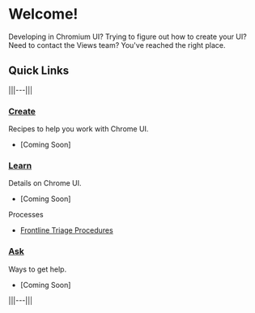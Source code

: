 # Welcome!
Developing in Chromium UI? Trying to figure out how to create your UI? Need to
contact the Views team? You've reached the right place.

## Quick Links
|||---|||

### **[Create](/docs/ui/create/index.md)**

Recipes to help you work with Chrome UI.

* [Coming Soon]

### **[Learn](/docs/ui/learn/index.md)**

Details on Chrome UI.

* [Coming Soon]

Processes

* [Frontline Triage Procedures](frontline_triage.md)

### **[Ask](/docs/ui/ask/index.md)**

Ways to get help.

* [Coming Soon]

|||---|||
